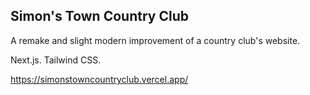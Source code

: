 ## Simon's Town Country Club

A remake and slight modern improvement of a country club's website.

Next.js. Tailwind CSS.

https://simonstowncountryclub.vercel.app/
